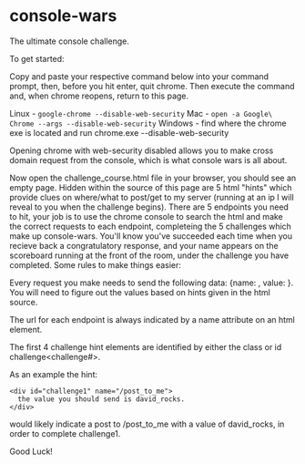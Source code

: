 console-wars
============

The ultimate console challenge.

To get started:

  Copy and paste your respective command below into your command prompt, then, before you hit enter, quit chrome. Then execute the command and, when chrome reopens, return to this page.
  
  Linux - `google-chrome --disable-web-security`
  Mac - `open -a Google\ Chrome --args --disable-web-security`
  Windows - find where the chrome exe is located and run chrome.exe --disable-web-security

Opening chrome with web-security disabled allows you to make cross domain request from the console, which is what console wars is all about.

Now open the challenge_course.html file in your browser, you should see an empty page. Hidden within the source of this page are 5 html "hints" which provide clues on where/what to post/get to my server (running at an ip I will reveal to you when the challenge begins). There are 5 endpoints you need to hit, your job is to use the chrome console to search the html and make the correct requests to each endpoint, completeing the 5 challenges which make up console-wars. You'll know you've succeeded each time when you recieve back a congratulatory response, and your name appears on the scoreboard running at the front of the room, under the challenge you have completed. Some rules to make things easier:

Every request you make needs to send the following data: {name: <your name>, value: <some value that you need to figure out>}. You will need to figure out the values based on hints given in the html source.

The url for each endpoint is always indicated by a name attribute on an html element.

The first 4 challenge hint elements are identified by either the class or id challenge<challenge#>. 

As an example the hint:

```
<div id="challenge1" name="/post_to_me">
  the value you should send is david_rocks.
</div>
```

would likely indicate a post to /post_to_me with a value of david_rocks, in order to complete challenge1.

Good Luck!
